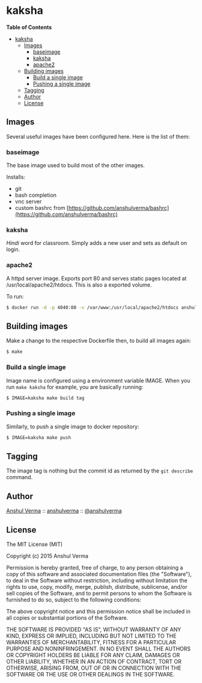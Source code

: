 kaksha
======

<!-- markdown-toc start - Don't edit this section. Run M-x markdown-toc/generate-toc again -->
**Table of Contents**

- [kaksha](#kaksha)
    - [Images](#images)
        - [baseimage](#baseimage)
        - [kaksha](#kaksha)
        - [apache2](#apache2)
    - [Building images](#building-images)
        - [Build a single image](#build-a-single-image)
        - [Pushing a single image](#pushing-a-single-image)
    - [Tagging](#tagging)
    - [Author](#author)
    - [License](#license)

<!-- markdown-toc end -->

## Images

Several useful images have been configured here. Here is the list of
them:

### baseimage

The base image used to build most of the other images.

Installs:

- git
- bash completion
- vnc server
- custom bashrc from
  [https://github.com/anshulverma/bashrc](https://github.com/anshulverma/bashrc)

### kaksha

_Hindi_ word for classroom. Simply adds a new user and sets as default
on login.

### apache2

A httpd server image. Exports port 80 and serves static pages located at
/usr/local/apache2/htdocs. This is also a exported volume.

To run:

``` bash
$ docker run -d -p 4040:80 -v /var/www:/usr/local/apache2/htdocs anshulverma/apache2
```

## Building images

Make a change to the respective Dockerfile then, to build all images again:

``` bash
$ make
```

### Build a single image

Image name is configured using a environment variable IMAGE. When you
run `make kaksha` for example, you are basically running:

``` bash
$ IMAGE=kaksha make build tag
```

### Pushing a single image

Similarly, to push a single image to docker repository:

``` bash
$ IMAGE=kaksha make push
```

## Tagging

The image tag is nothing but the commit id as returned by the `git
describe` command.

## Author

[Anshul Verma](http://anshulverma.github.io/) ::
[anshulverma](https://github.com/anshulverma) ::
[@anshulverma](http://twitter.com/anshulverma)

## License

The MIT License (MIT)

Copyright (c) 2015 Anshul Verma

Permission is hereby granted, free of charge, to any person obtaining a
copy of this software and associated documentation files (the
"Software"), to deal in the Software without restriction, including
without limitation the rights to use, copy, modify, merge, publish,
distribute, sublicense, and/or sell copies of the Software, and to
permit persons to whom the Software is furnished to do so, subject to
the following conditions:

The above copyright notice and this permission notice shall be included
in all copies or substantial portions of the Software.

THE SOFTWARE IS PROVIDED "AS IS", WITHOUT WARRANTY OF ANY KIND, EXPRESS
OR IMPLIED, INCLUDING BUT NOT LIMITED TO THE WARRANTIES OF
MERCHANTABILITY, FITNESS FOR A PARTICULAR PURPOSE AND
NONINFRINGEMENT. IN NO EVENT SHALL THE AUTHORS OR COPYRIGHT HOLDERS BE
LIABLE FOR ANY CLAIM, DAMAGES OR OTHER LIABILITY, WHETHER IN AN ACTION
OF CONTRACT, TORT OR OTHERWISE, ARISING FROM, OUT OF OR IN CONNECTION
WITH THE SOFTWARE OR THE USE OR OTHER DEALINGS IN THE SOFTWARE.
